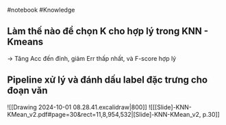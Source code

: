 
#notebook #Knowledge 

## Làm thế nào để chọn K cho hợp lý trong KNN - Kmeans
-> Tăng Acc đến đỉnh, giảm Err thấp nhất, và F-score hợp lý

## Pipeline xử lý và đánh dấu label đặc trưng cho đoạn văn
![[Drawing 2024-10-01 08.28.41.excalidraw|800]]
![[[Slide]-KNN-KMean_v2.pdf#page=30&rect=11,8,954,532|[Slide]-KNN-KMean_v2, p.30]]
